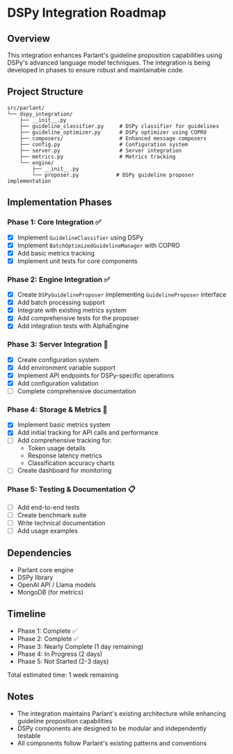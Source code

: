 # DSPy Integration Roadmap

## Overview
This integration enhances Parlant's guideline proposition capabilities using DSPy's advanced language model techniques. The integration is being developed in phases to ensure robust and maintainable code.

## Project Structure
```
src/parlant/
└── dspy_integration/
    ├── __init__.py
    ├── guideline_classifier.py     # DSPy classifier for guidelines
    ├── guideline_optimizer.py      # DSPy optimizer using COPRO
    ├── composers/                  # Enhanced message composers
    ├── config.py                   # Configuration system
    ├── server.py                   # Server integration
    ├── metrics.py                  # Metrics tracking
    └── engine/
        ├── __init__.py
        └── proposer.py            # DSPy guideline proposer implementation
```

## Implementation Phases

### Phase 1: Core Integration ✅
- [x] Implement `GuidelineClassifier` using DSPy
- [x] Implement `BatchOptimizedGuidelineManager` with COPRO
- [x] Add basic metrics tracking
- [x] Implement unit tests for core components

### Phase 2: Engine Integration ✅
- [x] Create `DSPyGuidelineProposer` implementing `GuidelineProposer` interface
- [x] Add batch processing support
- [x] Integrate with existing metrics system
- [x] Add comprehensive tests for the proposer
- [x] Add integration tests with AlphaEngine

### Phase 3: Server Integration 🔄
- [x] Create configuration system
- [x] Add environment variable support
- [x] Implement API endpoints for DSPy-specific operations
- [x] Add configuration validation
- [ ] Complete comprehensive documentation

### Phase 4: Storage & Metrics 🔄
- [x] Implement basic metrics system
- [x] Add initial tracking for API calls and performance
- [ ] Add comprehensive tracking for:
  - Token usage details
  - Response latency metrics
  - Classification accuracy charts
- [ ] Create dashboard for monitoring

### Phase 5: Testing & Documentation 📋
- [ ] Add end-to-end tests
- [ ] Create benchmark suite
- [ ] Write technical documentation
- [ ] Add usage examples

## Dependencies
- Parlant core engine
- DSPy library
- OpenAI API / Llama models
- MongoDB (for metrics)

## Timeline
- Phase 1: Complete ✅
- Phase 2: Complete ✅
- Phase 3: Nearly Complete (1 day remaining)
- Phase 4: In Progress (2 days)
- Phase 5: Not Started (2-3 days)

Total estimated time: 1 week remaining

## Notes
- The integration maintains Parlant's existing architecture while enhancing guideline proposition capabilities
- DSPy components are designed to be modular and independently testable
- All components follow Parlant's existing patterns and conventions
